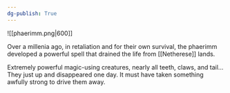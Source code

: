 ```yaml
---
dg-publish: True
---
```


![[phaerimm.png|600]]

Over a millenia ago, in retaliation and for their own survival, the phaerimm developed a powerful spell that drained the life from [[Netherese]] lands. 

Extremely powerful magic-using creatures, nearly all teeth, claws, and tail... They just up and disappeared one day. It must have taken something awfully strong to drive them away.